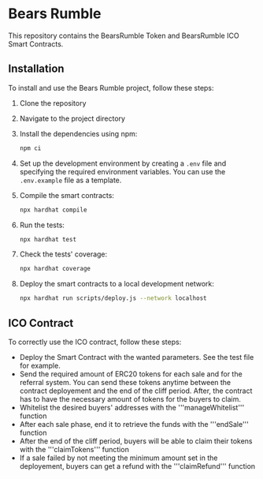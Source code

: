 # Bears Rumble 

This repository contains the BearsRumble Token and BearsRumble ICO Smart Contracts.

## Installation

To install and use the Bears Rumble project, follow these steps:

1. Clone the repository

2. Navigate to the project directory

3. Install the dependencies using npm:

    ```bash
    npm ci
    ```

4. Set up the development environment by creating a `.env` file and specifying the required environment variables. You can use the `.env.example` file as a template.

5. Compile the smart contracts:

    ```bash
    npx hardhat compile
    ```

6. Run the tests:

    ```bash
    npx hardhat test
    ```

7. Check the tests' coverage:

    ```bash
    npx hardhat coverage
    ```

8. Deploy the smart contracts to a local development network:

    ```bash
    npx hardhat run scripts/deploy.js --network localhost
    ```


## ICO Contract

To correctly use the ICO contract, follow these steps:
- Deploy the Smart Contract with the wanted parameters. See the test file for example.
- Send the required amount of ERC20 tokens for each sale and for the referral system. You can send these tokens anytime between the contract deployement and the end of the cliff period. After, the contract has to have the necessary amount of tokens for the buyers to claim.
- Whitelist the desired buyers' addresses with the '''manageWhitelist''' function
- After each sale phase, end it to retrieve the funds with the '''endSale''' function
- After the end of the cliff period, buyers will be able to claim their tokens with the '''claimTokens''' function
- If a sale failed by not meeting the minimum amount set in the deployement, buyers can get a refund with the '''claimRefund''' function